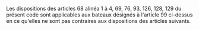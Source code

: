 Les dispositions des articles 68 alinéa 1 à 4, 69, 76,
93, 126, 128, 129 du présent code sont applicables aux bateaux désignés
à l'article 99 ci-dessus en ce qu'elles ne sont pas contraires aux
dispositions des articles suivants.